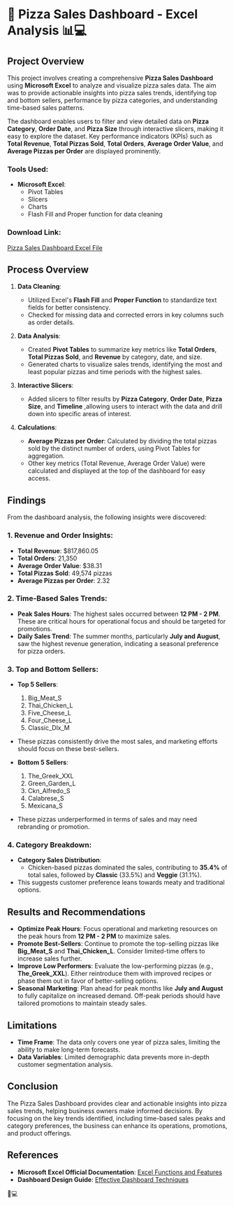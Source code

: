 # 🍕 Pizza Sales Dashboard - Excel Analysis 📊💻

## Project Overview
This project involves creating a comprehensive **Pizza Sales Dashboard** using **Microsoft Excel** to analyze and visualize pizza sales data. The aim was to provide actionable insights into pizza sales trends, identifying top and bottom sellers, performance by pizza categories, and understanding time-based sales patterns. 

The dashboard enables users to filter and view detailed data on **Pizza Category**, **Order Date**, and **Pizza Size** through interactive slicers, making it easy to explore the dataset. Key performance indicators (KPIs) such as **Total Revenue**, **Total Pizzas Sold**, **Total Orders**, **Average Order Value**, and **Average Pizzas per Order** are displayed prominently.

### Tools Used:
- **Microsoft Excel**:
  - Pivot Tables
  - Slicers
  - Charts
  - Flash Fill and Proper function for data cleaning

### Download Link:
[Pizza Sales Dashboard Excel File](https://example-link-to-download.com)

## Process Overview
1. **Data Cleaning**:
   - Utilized Excel's **Flash Fill** and **Proper Function** to standardize text fields for better consistency.
   - Checked for missing data and corrected errors in key columns such as order details.

2. **Data Analysis**:
   - Created **Pivot Tables** to summarize key metrics like **Total Orders**, **Total Pizzas Sold**, and **Revenue** by category, date, and size.
   - Generated charts to visualize sales trends, identifying the most and least popular pizzas and time periods with the highest sales.

3. **Interactive Slicers**:
   - Added slicers to filter results by **Pizza Category**, **Order Date**,  **Pizza Size**, and **Timeline** ,allowing users to interact with the data and drill down into specific areas of interest.

4. **Calculations**:
   - **Average Pizzas per Order**: Calculated by dividing the total pizzas sold by the distinct number of orders, using Pivot Tables for aggregation.
   - Other key metrics (Total Revenue, Average Order Value) were calculated and displayed at the top of the dashboard for easy access.

## Findings
From the dashboard analysis, the following insights were discovered:

### 1. **Revenue and Order Insights**:
   - **Total Revenue**: $817,860.05
   - **Total Orders**: 21,350
   - **Average Order Value**: $38.31
   - **Total Pizzas Sold**: 49,574 pizzas
   - **Average Pizzas per Order**: 2.32

### 2. **Time-Based Sales Trends**:
   - **Peak Sales Hours**: The highest sales occurred between **12 PM - 2 PM**. These are critical hours for operational focus and should be targeted for promotions.
   - **Daily Sales Trend**: The summer months, particularly **July and August**, saw the highest revenue generation, indicating a seasonal preference for pizza orders.

### 3. **Top and Bottom Sellers**:
   - **Top 5 Sellers**:
     1. Big_Meat_S
     2. Thai_Chicken_L
     3. Five_Cheese_L
     4. Four_Cheese_L
     5. Classic_Dlx_M
   - These pizzas consistently drive the most sales, and marketing efforts should focus on these best-sellers.
   
   - **Bottom 5 Sellers**:
     1. The_Greek_XXL
     2. Green_Garden_L
     3. Ckn_Alfredo_S
     4. Calabrese_S
     5. Mexicana_S
   - These pizzas underperformed in terms of sales and may need rebranding or promotion.

### 4. **Category Breakdown**:
   - **Category Sales Distribution**: 
     - Chicken-based pizzas dominated the sales, contributing to **35.4%** of total sales, followed by **Classic** (33.5%) and **Veggie** (31.1%).
   - This suggests customer preference leans towards meaty and traditional options.

## Results and Recommendations
- **Optimize Peak Hours**: Focus operational and marketing resources on the peak hours from **12 PM - 2 PM** to maximize sales.
- **Promote Best-Sellers**: Continue to promote the top-selling pizzas like **Big_Meat_S** and **Thai_Chicken_L**. Consider limited-time offers to increase sales further.
- **Improve Low Performers**: Evaluate the low-performing pizzas (e.g., **The_Greek_XXL**). Either reintroduce them with improved recipes or phase them out in favor of better-selling options.
- **Seasonal Marketing**: Plan ahead for peak months like **July and August** to fully capitalize on increased demand. Off-peak periods should have tailored promotions to maintain steady sales.

## Limitations
- **Time Frame**: The data only covers one year of pizza sales, limiting the ability to make long-term forecasts.
- **Data Variables**: Limited demographic data prevents more in-depth customer segmentation analysis.

## Conclusion
The Pizza Sales Dashboard provides clear and actionable insights into pizza sales trends, helping business owners make informed decisions. By focusing on the key trends identified, including time-based sales peaks and category preferences, the business can enhance its operations, promotions, and product offerings.

## References
- **Microsoft Excel Official Documentation**: [Excel Functions and Features](https://support.microsoft.com/en-us/excel)
- **Dashboard Design Guide**: [Effective Dashboard Techniques](https://example-link.com/dashboard-guide)

🍕💻

